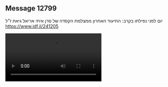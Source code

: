 ## Message 12799

יום לפני נפילתו בקרב:
התיעוד האחרון ממצלמת הקסדה של סרן איתי אריאל גיאת ז"ל
 https://www.idf.il/241205

![Video](https://data.iron-swords.co.il/2024/October/20/https://data.iron-swords.co.il/2024/October/20/12799/12799_media.mp4)
